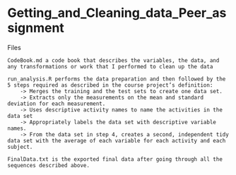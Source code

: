 # Getting_and_Cleaning_data_Peer_assignment
Files
    
    CodeBook.md a code book that describes the variables, the data, and any transformations or work that I performed to clean up the data

    run_analysis.R performs the data preparation and then followed by the 5 steps required as described in the course project’s definition:
        -> Merges the training and the test sets to create one data set.
        -> Extracts only the measurements on the mean and standard deviation for each measurement.
        -> Uses descriptive activity names to name the activities in the data set
        -> Appropriately labels the data set with descriptive variable names.
        -> From the data set in step 4, creates a second, independent tidy data set with the average of each variable for each activity and each subject.
    
    FinalData.txt is the exported final data after going through all the sequences described above.

